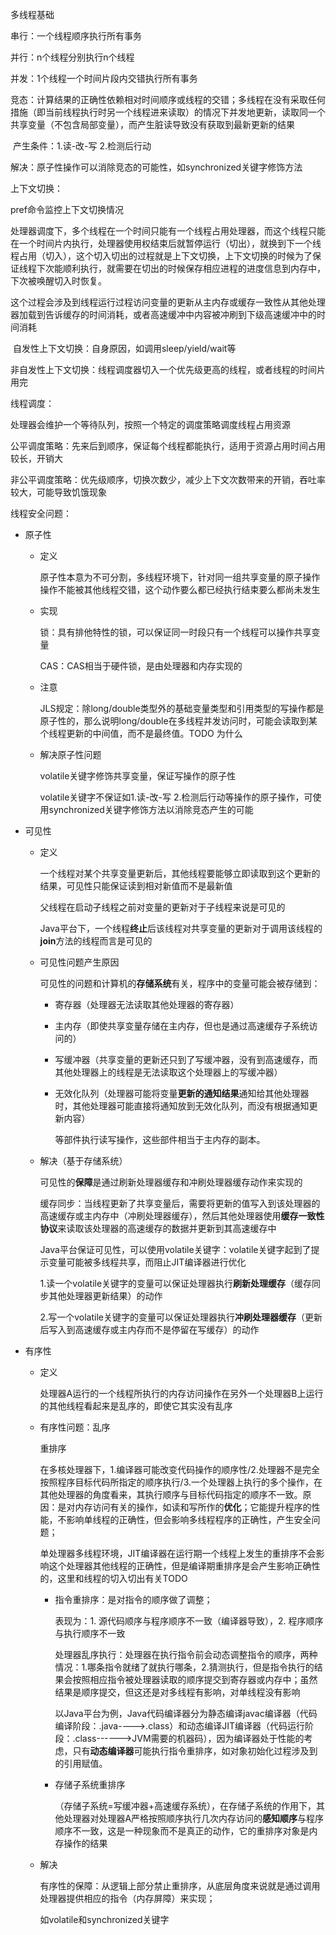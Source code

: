 多线程基础

串行：一个线程顺序执行所有事务

并行：n个线程分别执行n个线程

并发：1个线程一个时间片段内交错执行所有事务

竞态：计算结果的正确性依赖相对时间顺序或线程的交错；多线程在没有采取任何措施（即当前线程执行时另一个线程进来读取）的情况下并发地更新，读取同一个共享变量（不包含局部变量），而产生脏读导致没有获取到最新更新的结果

​	产生条件：1.读-改-写 2.检测后行动

​	解决：原子性操作可以消除竞态的可能性，如synchronized关键字修饰方法

上下文切换：

pref命令监控上下文切换情况

处理器调度下，多个线程在一个时间只能有一个线程占用处理器，而这个线程只能在一个时间片内执行，处理器使用权结束后就暂停运行（切出），就换到下一个线程占用（切入），这个切入切出的过程就是上下文切换，上下文切换的时候为了保证线程下次能顺利执行，就需要在切出的时候保存相应进程的进度信息到内存中，下次被唤醒切入时恢复。

这个过程会涉及到线程运行过程访问变量的更新从主内存或缓存一致性从其他处理器加载到告诉缓存的时间消耗，或者高速缓冲中内容被冲刷到下级高速缓冲中的时间消耗

​	自发性上下文切换：自身原因，如调用sleep/yield/wait等

​	非自发性上下文切换：线程调度器切入一个优先级更高的线程，或者线程的时间片用完

线程调度：

处理器会维护一个等待队列，按照一个特定的调度策略调度线程占用资源

​	公平调度策略：先来后到顺序，保证每个线程都能执行，适用于资源占用时间占用较长，开销大

​	非公平调度策略：优先级顺序，切换次数少，减少上下文次数带来的开销，吞吐率较大，可能导致饥饿现象

线程安全问题：

- 原子性

  - 定义

    原子性本意为不可分割，多线程环境下，针对同一组共享变量的原子操作操作不能被其他线程交错，这个动作要么都已经执行结束要么都尚未发生

  - 实现

    锁：具有排他特性的锁，可以保证同一时段只有一个线程可以操作共享变量

    CAS：CAS相当于硬件锁，是由处理器和内存实现的

  - 注意

    JLS规定：除long/double类型外的基础变量类型和引用类型的写操作都是原子性的，那么说明long/double在多线程并发访问时，可能会读取到某个线程更新的中间值，而不是最终值。TODO 为什么

  - 解决原子性问题

    volatile关键字修饰共享变量，保证写操作的原子性

    volatile关键字不保证如1.读-改-写 2.检测后行动等操作的原子操作，可使用synchronized关键字修饰方法以消除竞态产生的可能

- 可见性  

  - 定义

    一个线程对某个共享变量更新后，其他线程要能够立即读取到这个更新的结果，可见性只能保证读到相对新值而不是最新值

    父线程在启动子线程之前对变量的更新对于子线程来说是可见的

    Java平台下，一个线程**终止**后该线程对共享变量的更新对于调用该线程的**join**方法的线程而言是可见的

  - 可见性问题产生原因

    可见性的问题和计算机的**存储系统**有关，程序中的变量可能会被存储到：

    - 寄存器（处理器无法读取其他处理器的寄存器）

    - 主内存（即使共享变量存储在主内存，但也是通过高速缓存子系统访问的）

    - 写缓冲器（共享变量的更新还只到了写缓冲器，没有到高速缓存，而其他处理器上的线程是无法读取这个处理器上的写缓冲器）

    - 无效化队列（处理器可能将变量**更新的通知结果**通知给其他处理器时，其他处理器可能直接将通知放到无效化队列，而没有根据通知更新内容）

      等部件执行读写操作，这些部件相当于主内存的副本。

  - 解决（基于存储系统）

    可见性的**保障**是通过刷新处理器缓存和冲刷处理器缓存动作来实现的

    缓存同步：当线程更新了共享变量后，需要将更新的值写入到该处理器的高速缓存或主内存中（冲刷处理器缓存），然后其他处理器使用**缓存一致性协议**来读取该处理器的高速缓存的数据并更新到其高速缓存中

    Java平台保证可见性，可以使用volatile关键字：volatile关键字起到了提示变量可能被多线程共享，而阻止JIT编译器进行优化
    
    ​	1.读一个volatile关键字的变量可以保证处理器执行**刷新处理缓存**（缓存同步其他处理器更新结果）的动作
    
    ​	2.写一个volatile关键字的变量可以保证处理器执行**冲刷处理器缓存**（更新后写入到高速缓存或主内存而不是停留在写缓存）的动作

- 有序性

  - 定义

    处理器A运行的一个线程所执行的内存访问操作在另外一个处理器B上运行的其他线程看起来是乱序的，即使它其实没有乱序

  - 有序性问题：乱序

    重排序

    ​	在多核处理器下，1.编译器可能改变代码操作的顺序性/2.处理器不是完全按照程序目标代码所指定的顺序执行/3.一个处理器上执行的多个操作，在其他处理器的角度看来，其执行顺序与目标代码指定的顺序不一致。原因：是对内存访问有关的操作，如读和写所作的**优化**；它能提升程序的性能，不影响单线程的正确性，但会影响多线程程序的正确性，产生安全问题；

    单处理器多线程环境，JIT编译器在运行期一个线程上发生的重排序不会影响这个处理器其他线程的正确性，但是编译期重排序是会产生影响正确性的，这里和线程的切入切出有关TODO

    - 指令重排序：是对指令的顺序做了调整；

      表现为：1. 源代码顺序与程序顺序不一致（编译器导致），2. 程序顺序与执行顺序不一致

      处理器乱序执行：处理器在执行指令前会动态调整指令的顺序，两种情况：1.哪条指令就绪了就执行哪条，2.猜测执行，但是指令执行的结果会按照相应指令被处理器读取的顺序提交到寄存器或内存中；虽然结果是顺序提交，但这还是对多线程有影响，对单线程没有影响
  
      以Java平台为例，Java代码编译器分为静态编译javac编译器（代码编译阶段：.java---->.class）和动态编译JIT编译器（代码运行阶段：.class------>JVM需要的机器码），因为编译器处于性能的考虑，只有**动态编译器**可能执行指令重排序，如对象初始化过程涉及到的引用赋值。
    
    - 存储子系统重排序
    
      （存储子系统=写缓冲器+高速缓存系统），在存储子系统的作用下，其他处理器对处理器A严格按照顺序执行几次内存访问的**感知顺序**与程序顺序不一致，这是一种现象而不是真正的动作，它的重排序对象是内存操作的结果
  
  - 解决
  
    有序性的保障：从逻辑上部分禁止重排序，从底层角度来说就是通过调用处理器提供相应的指令（内存屏障）来实现；
  
    如volatile和synchronized关键字